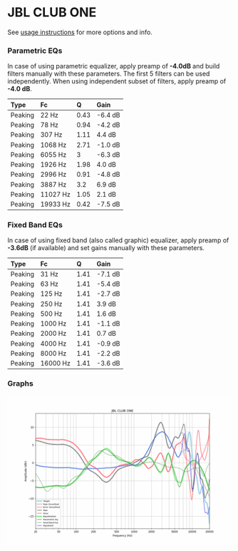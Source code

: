 # JBL CLUB ONE
See [usage instructions](https://github.com/jaakkopasanen/AutoEq#usage) for more options and info.

### Parametric EQs
In case of using parametric equalizer, apply preamp of **-4.0dB** and build filters manually
with these parameters. The first 5 filters can be used independently.
When using independent subset of filters, apply preamp of **-4.0 dB**.

| Type    | Fc       |    Q | Gain    |
|:--------|:---------|:-----|:--------|
| Peaking | 22 Hz    | 0.43 | -6.4 dB |
| Peaking | 78 Hz    | 0.94 | -4.2 dB |
| Peaking | 307 Hz   | 1.11 | 4.4 dB  |
| Peaking | 1068 Hz  | 2.71 | -1.0 dB |
| Peaking | 6055 Hz  | 3    | -6.3 dB |
| Peaking | 1926 Hz  | 1.98 | 4.0 dB  |
| Peaking | 2996 Hz  | 0.91 | -4.8 dB |
| Peaking | 3887 Hz  | 3.2  | 6.9 dB  |
| Peaking | 11027 Hz | 1.05 | 2.1 dB  |
| Peaking | 19933 Hz | 0.42 | -7.5 dB |

### Fixed Band EQs
In case of using fixed band (also called graphic) equalizer, apply preamp of **-3.6dB**
(if available) and set gains manually with these parameters.

| Type    | Fc       |    Q | Gain    |
|:--------|:---------|:-----|:--------|
| Peaking | 31 Hz    | 1.41 | -7.1 dB |
| Peaking | 63 Hz    | 1.41 | -5.4 dB |
| Peaking | 125 Hz   | 1.41 | -2.7 dB |
| Peaking | 250 Hz   | 1.41 | 3.9 dB  |
| Peaking | 500 Hz   | 1.41 | 1.6 dB  |
| Peaking | 1000 Hz  | 1.41 | -1.1 dB |
| Peaking | 2000 Hz  | 1.41 | 0.7 dB  |
| Peaking | 4000 Hz  | 1.41 | -0.9 dB |
| Peaking | 8000 Hz  | 1.41 | -2.2 dB |
| Peaking | 16000 Hz | 1.41 | -3.6 dB |

### Graphs
![](./JBL%20CLUB%20ONE.png)